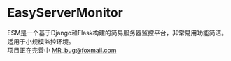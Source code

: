 # EasyServerMonitor
ESM是一个基于Django和Flask构建的简易服务器监控平台，非常易用功能简洁。适用于小规模监控环境。</br>
项目正在完善中 MR_bug@foxmail.com
